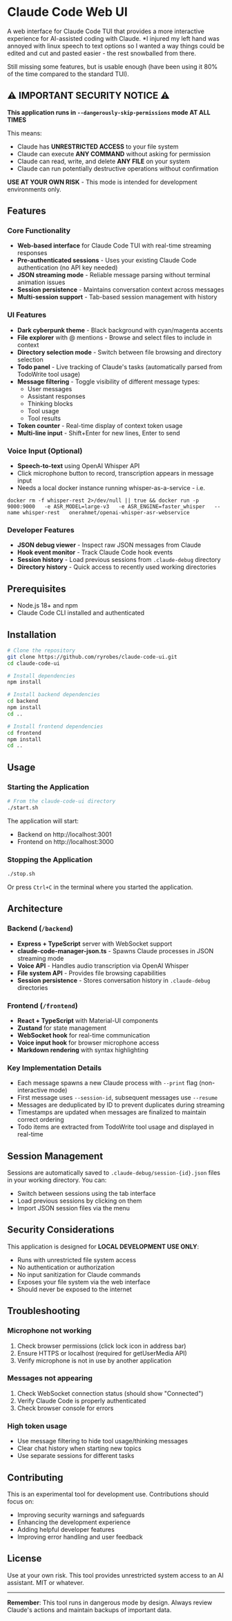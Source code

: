 # Claude Code Web UI

A web interface for Claude Code TUI that provides a more interactive experience for AI-assisted coding with Claude.
*I injured my left hand was annoyed with linux speech to text options so I wanted a way things could be edited and cut and pasted easier - the rest snowballed from there.

Still missing some features, but is usable enough (have been using it 80% of the time compared to the standard TUI).

## ⚠️ IMPORTANT SECURITY NOTICE ⚠️

**This application runs in `--dangerously-skip-permissions` mode AT ALL TIMES**

This means:
- Claude has **UNRESTRICTED ACCESS** to your file system
- Claude can execute **ANY COMMAND** without asking for permission
- Claude can read, write, and delete **ANY FILE** on your system
- Claude can run potentially destructive operations without confirmation

**USE AT YOUR OWN RISK** - This mode is intended for development environments only.

## Features

### Core Functionality
- **Web-based interface** for Claude Code TUI with real-time streaming responses
- **Pre-authenticated sessions** - Uses your existing Claude Code authentication (no API key needed)
- **JSON streaming mode** - Reliable message parsing without terminal animation issues
- **Session persistence** - Maintains conversation context across messages
- **Multi-session support** - Tab-based session management with history

### UI Features
- **Dark cyberpunk theme** - Black background with cyan/magenta accents
- **File explorer** with @ mentions - Browse and select files to include in context
- **Directory selection mode** - Switch between file browsing and directory selection
- **Todo panel** - Live tracking of Claude's tasks (automatically parsed from TodoWrite tool usage)
- **Message filtering** - Toggle visibility of different message types:
  - User messages
  - Assistant responses
  - Thinking blocks
  - Tool usage
  - Tool results
- **Token counter** - Real-time display of context token usage
- **Multi-line input** - Shift+Enter for new lines, Enter to send

### Voice Input (Optional)
- **Speech-to-text** using OpenAI Whisper API
- Click microphone button to record, transcription appears in message input
- Needs a local docker instance running whisper-as-a-service - i.e.
```
docker rm -f whisper-rest 2>/dev/null || true && docker run -p 9000:9000   -e ASR_MODEL=large-v3   -e ASR_ENGINE=faster_whisper   --name whisper-rest   onerahmet/openai-whisper-asr-webservice
```

### Developer Features
- **JSON debug viewer** - Inspect raw JSON messages from Claude
- **Hook event monitor** - Track Claude Code hook events
- **Session history** - Load previous sessions from `.claude-debug` directory
- **Directory history** - Quick access to recently used working directories

## Prerequisites

- Node.js 18+ and npm
- Claude Code CLI installed and authenticated

## Installation

```bash
# Clone the repository
git clone https://github.com/ryrobes/claude-code-ui.git
cd claude-code-ui

# Install dependencies
npm install

# Install backend dependencies
cd backend
npm install
cd ..

# Install frontend dependencies  
cd frontend
npm install
cd ..
```

## Usage

### Starting the Application

```bash
# From the claude-code-ui directory
./start.sh
```

The application will start:
- Backend on http://localhost:3001
- Frontend on http://localhost:3000

### Stopping the Application

```bash
./stop.sh
```

Or press `Ctrl+C` in the terminal where you started the application.

## Architecture

### Backend (`/backend`)
- **Express + TypeScript** server with WebSocket support
- **claude-code-manager-json.ts** - Spawns Claude processes in JSON streaming mode
- **Voice API** - Handles audio transcription via OpenAI Whisper
- **File system API** - Provides file browsing capabilities
- **Session persistence** - Stores conversation history in `.claude-debug` directories

### Frontend (`/frontend`)
- **React + TypeScript** with Material-UI components
- **Zustand** for state management
- **WebSocket hook** for real-time communication
- **Voice input hook** for browser microphone access
- **Markdown rendering** with syntax highlighting

### Key Implementation Details

- Each message spawns a new Claude process with `--print` flag (non-interactive mode)
- First message uses `--session-id`, subsequent messages use `--resume`
- Messages are deduplicated by ID to prevent duplicates during streaming
- Timestamps are updated when messages are finalized to maintain correct ordering
- Todo items are extracted from TodoWrite tool usage and displayed in real-time

## Session Management

Sessions are automatically saved to `.claude-debug/session-{id}.json` files in your working directory. You can:
- Switch between sessions using the tab interface
- Load previous sessions by clicking on them
- Import JSON session files via the menu

## Security Considerations

This application is designed for **LOCAL DEVELOPMENT USE ONLY**:

- Runs with unrestricted file system access
- No authentication or authorization
- No input sanitization for Claude commands
- Exposes your file system via the web interface
- Should never be exposed to the internet

## Troubleshooting

### Microphone not working
1. Check browser permissions (click lock icon in address bar)
2. Ensure HTTPS or localhost (required for getUserMedia API)
3. Verify microphone is not in use by another application

### Messages not appearing
1. Check WebSocket connection status (should show "Connected")
2. Verify Claude Code is properly authenticated
3. Check browser console for errors

### High token usage
- Use message filtering to hide tool usage/thinking messages
- Clear chat history when starting new topics
- Use separate sessions for different tasks

## Contributing

This is an experimental tool for development use. Contributions should focus on:
- Improving security warnings and safeguards
- Enhancing the development experience
- Adding helpful developer features
- Improving error handling and user feedback

## License

Use at your own risk. This tool provides unrestricted system access to an AI assistant. MIT or whatever.

---

**Remember**: This tool runs in dangerous mode by design. Always review Claude's actions and maintain backups of important data.